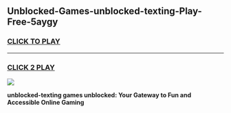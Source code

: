 
## Unblocked-Games-unblocked-texting-Play-Free-5aygy
<h3>
<a href="https://premium76.site?title=unblocked-texting&ref=20M">CLICK TO PLAY</a></h3>
<hr>

<h3>
<a href="https://premium76.site?title=unblocked-texting&ref=20M">CLICK 2 PLAY</a>
  
</h3>

<a href="https://premium76.site?title=unblocked-texting&ref=19M"><img src="https://clearcache.store/games.png"></a>


**unblocked-texting games unblocked: Your Gateway to Fun and Accessible Online Gaming**
